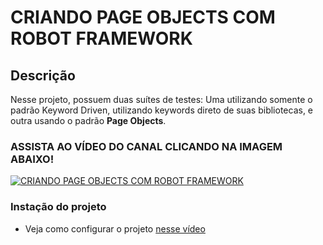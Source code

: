 # CRIANDO PAGE OBJECTS COM ROBOT FRAMEWORK
## Descrição

Nesse projeto, possuem duas suítes de testes: Uma utilizando somente o padrão Keyword Driven, utilizando keywords direto de suas bibliotecas, e outra usando o padrão **Page Objects**.


### ASSISTA AO VÍDEO DO CANAL CLICANDO NA IMAGEM ABAIXO!

[![CRIANDO PAGE OBJECTS COM ROBOT FRAMEWORK](https://i.ytimg.com/vi/gpkW76DBazs/maxresdefault.jpg)](https://www.youtube.com/watch?v=gpkW76DBazs)


### Instação do projeto

- Veja como configurar o projeto [nesse vídeo](https://www.youtube.com/watch?v=1z4JDp-Ky9g&t)